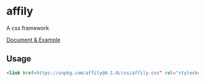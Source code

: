 # affily
A css framework

[Document & Example](https://kawasima.github.io/affily)

## Usage

```html
<link href=https://unpkg.com/affily@0.1.0/css/affily.css" rel="stylesheet">
```
